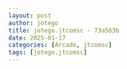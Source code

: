 ```yaml
---
layout: post
author: jotego
title: jotego.jtcomsc - 73a563b
date: 2025-01-17
categories: [Arcade, jtcomsc]
tags: [jotego.jtcomsc]
---
```


